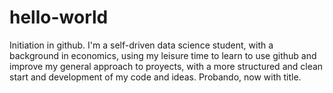# hello-world
Initiation in github.
I'm a self-driven data science student, with a background in economics, using my leisure time to learn to use github and improve my general approach to proyects, with a more structured and clean start and development of my code and ideas.
Probando, now with title.
